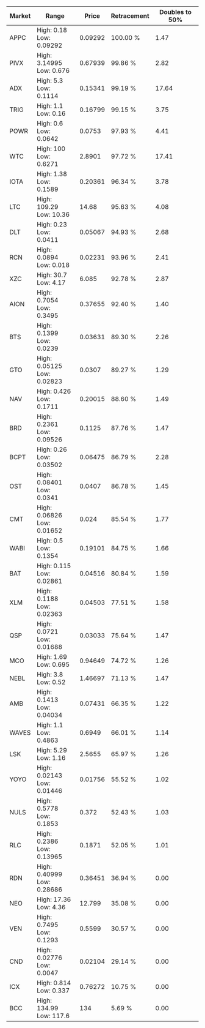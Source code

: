 | Market | Range | Price| Retracement | Doubles to 50% |
| --- | --- | --- | --- | --- |
| APPC | High: 0.18<br />Low: 0.09292 | 0.09292 | 100.00 % | 1.47 |
| PIVX | High: 3.14995<br />Low: 0.676 | 0.67939 | 99.86 % | 2.82 |
| ADX | High: 5.3<br />Low: 0.1114 | 0.15341 | 99.19 % | 17.64 |
| TRIG | High: 1.1<br />Low: 0.16 | 0.16799 | 99.15 % | 3.75 |
| POWR | High: 0.6<br />Low: 0.0642 | 0.0753 | 97.93 % | 4.41 |
| WTC | High: 100<br />Low: 0.6271 | 2.8901 | 97.72 % | 17.41 |
| IOTA | High: 1.38<br />Low: 0.1589 | 0.20361 | 96.34 % | 3.78 |
| LTC | High: 109.29<br />Low: 10.36 | 14.68 | 95.63 % | 4.08 |
| DLT | High: 0.23<br />Low: 0.0411 | 0.05067 | 94.93 % | 2.68 |
| RCN | High: 0.0894<br />Low: 0.018 | 0.02231 | 93.96 % | 2.41 |
| XZC | High: 30.7<br />Low: 4.17 | 6.085 | 92.78 % | 2.87 |
| AION | High: 0.7054<br />Low: 0.3495 | 0.37655 | 92.40 % | 1.40 |
| BTS | High: 0.1399<br />Low: 0.0239 | 0.03631 | 89.30 % | 2.26 |
| GTO | High: 0.05125<br />Low: 0.02823 | 0.0307 | 89.27 % | 1.29 |
| NAV | High: 0.426<br />Low: 0.1711 | 0.20015 | 88.60 % | 1.49 |
| BRD | High: 0.2361<br />Low: 0.09526 | 0.1125 | 87.76 % | 1.47 |
| BCPT | High: 0.26<br />Low: 0.03502 | 0.06475 | 86.79 % | 2.28 |
| OST | High: 0.08401<br />Low: 0.0341 | 0.0407 | 86.78 % | 1.45 |
| CMT | High: 0.06826<br />Low: 0.01652 | 0.024 | 85.54 % | 1.77 |
| WABI | High: 0.5<br />Low: 0.1354 | 0.19101 | 84.75 % | 1.66 |
| BAT | High: 0.115<br />Low: 0.02861 | 0.04516 | 80.84 % | 1.59 |
| XLM | High: 0.1188<br />Low: 0.02363 | 0.04503 | 77.51 % | 1.58 |
| QSP | High: 0.0721<br />Low: 0.01688 | 0.03033 | 75.64 % | 1.47 |
| MCO | High: 1.69<br />Low: 0.695 | 0.94649 | 74.72 % | 1.26 |
| NEBL | High: 3.8<br />Low: 0.52 | 1.46697 | 71.13 % | 1.47 |
| AMB | High: 0.1413<br />Low: 0.04034 | 0.07431 | 66.35 % | 1.22 |
| WAVES | High: 1.1<br />Low: 0.4863 | 0.6949 | 66.01 % | 1.14 |
| LSK | High: 5.29<br />Low: 1.16 | 2.5655 | 65.97 % | 1.26 |
| YOYO | High: 0.02143<br />Low: 0.01446 | 0.01756 | 55.52 % | 1.02 |
| NULS | High: 0.5778<br />Low: 0.1853 | 0.372 | 52.43 % | 1.03 |
| RLC | High: 0.2386<br />Low: 0.13965 | 0.1871 | 52.05 % | 1.01 |
| RDN | High: 0.40999<br />Low: 0.28686 | 0.36451 | 36.94 % | 0.00 |
| NEO | High: 17.36<br />Low: 4.36 | 12.799 | 35.08 % | 0.00 |
| VEN | High: 0.7495<br />Low: 0.1293 | 0.5599 | 30.57 % | 0.00 |
| CND | High: 0.02776<br />Low: 0.0047 | 0.02104 | 29.14 % | 0.00 |
| ICX | High: 0.814<br />Low: 0.337 | 0.76272 | 10.75 % | 0.00 |
| BCC | High: 134.99<br />Low: 117.6 | 134 | 5.69 % | 0.00 |
